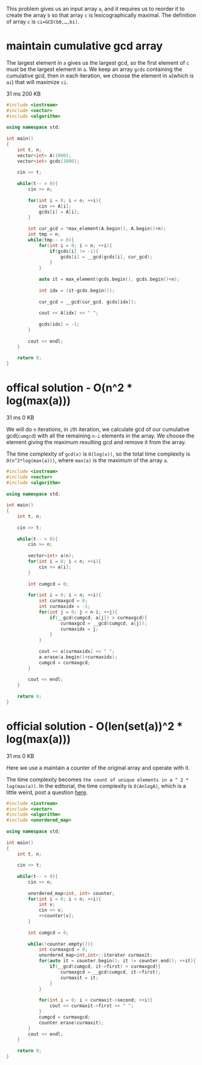 This problem gives us an input array `a`, and it requires us to reorder it to create the array `b` so that array `c` is lexicographically maximal.
The definition of array `c` is `ci=GCD(b0,…,bi)`.

# maintain cumulative gcd array
The largest element in `a` gives us the largest gcd, so the first element of `c` must be the largest element in `a`. 
We keep an array `gcds` containing the cumulative gcd, then in each iteration, we choose the element in `a`(which is `ai`) that will maximize `ci`.

31 ms	200 KB

```cpp
#include <iostream>
#include <vector>
#include <algorithm>
 
using namespace std;
 
int main()
{
    int t, n;
    vector<int> A(1000);
    vector<int> gcds(1000);
    
    cin >> t;
    
    while(t-- > 0){
        cin >> n;
        
        for(int i = 0; i < n; ++i){
            cin >> A[i];
            gcds[i] = A[i];
        }
        
        int cur_gcd = *max_element(A.begin(), A.begin()+n);
        int tmp = n;
        while(tmp-- > 0){
            for(int i = 0; i < n; ++i){
                if(gcds[i] != -1){
                    gcds[i] = __gcd(gcds[i], cur_gcd);
                }
            }
            
            auto it = max_element(gcds.begin(), gcds.begin()+n);
            
            int idx = (it-gcds.begin());
            
            cur_gcd = __gcd(cur_gcd, gcds[idx]);
            
            cout << A[idx] << " ";
            
            gcds[idx] = -1;
        }
        
        cout << endl;
    }
 
    return 0;
}
```

# offical solution - O(n^2 * log(max(a)))
31 ms	0 KB

We will do `n` iterations, in `i`th iteration, we calculate gcd of our cumulative gcd(`cumgcd`) with all the remaining `n-i` elements in the array.
We choose the element giving the maximum resulting gcd and remove it from the array.

The time complexity of `gcd(x)` is `O(log(x))`, so the total time complexity is `O(n^2*log(max(a)))`, where `max(a)` is the maximum of the array `a`.
```cpp
#include <iostream>
#include <vector>
#include <algorithm>
 
using namespace std;
 
int main()
{
    int t, n;
    
    cin >> t;
    
    while(t-- > 0){
        cin >> n;
        
        vector<int> a(n);
        for(int i = 0; i < n; ++i){
            cin >> a[i];
        }
        
        int cumgcd = 0;
        
        for(int i = 0; i < n; ++i){
            int curmaxgcd = 0;
            int curmaxidx = -1;
            for(int j = 0; j < n-i; ++j){
                if(__gcd(cumgcd, a[j]) > curmaxgcd){
                    curmaxgcd = __gcd(cumgcd, a[j]);
                    curmaxidx = j;
                }
            }
            
            cout << a[curmaxidx] << " ";
            a.erase(a.begin()+curmaxidx);
            cumgcd = curmaxgcd;
        }
        
        cout << endl;
    }
 
    return 0;
}
```

# official solution - O(len(set(a))^2 * log(max(a)))
31 ms	0 KB

Here we use a maintain a counter of the original array and operate with it. 

The time complexity becomes `the count of unique elements in a ^ 2 * log(max(a))`. In the editorial, the time complexity is `O(AnlogA)`, which is a little weird, post a question [here](https://codeforces.com/blog/entry/82417?#comment-694020).

```cpp
#include <iostream>
#include <vector>
#include <algorithm>
#include <unordered_map>
 
using namespace std;
 
int main()
{
    int t, n;
    
    cin >> t;
    
    while(t-- > 0){
        cin >> n;
        
        unordered_map<int, int> counter;
        for(int i = 0; i < n; ++i){
            int v;
            cin >> v;
            ++counter[v];
        }
        
        int cumgcd = 0;
        
        while(!counter.empty()){
            int curmaxgcd = 0;
            unordered_map<int,int>::iterator curmaxit;
            for(auto it = counter.begin(); it != counter.end(); ++it){
                if(__gcd(cumgcd, it->first) > curmaxgcd){
                    curmaxgcd = __gcd(cumgcd, it->first);
                    curmaxit = it;
                }
            }
            
            for(int i = 0; i < curmaxit->second; ++i){
                cout << curmaxit->first << " ";
            }
            cumgcd = curmaxgcd;
            counter.erase(curmaxit);
        }
        cout << endl;
    }
 
    return 0;
}
```
